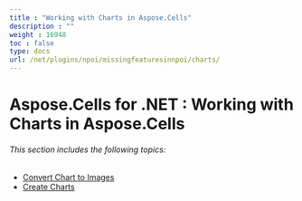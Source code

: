 ```yaml
---
title : "Working with Charts in Aspose.Cells" 
description : "" 
weight : 16948 
toc : false
type: docs
url: /net/plugins/npoi/missingfeaturesinnpoi/charts/
---
```


# Aspose.Cells for .NET : Working with Charts in Aspose.Cells


###### This section includes the following topics:  

*   [Convert Chart to Images](https://docs2.aspose.com/cells/net/plugins/npoi/missingfeaturesinnpoi/charts/convert+chart+to+images)
*   [Create Charts](https://docs2.aspose.com/cells/net/plugins/npoi/missingfeaturesinnpoi/charts/create+charts)

